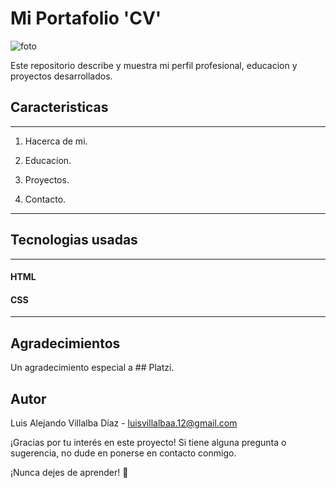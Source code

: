# Mi Portafolio 'CV'
<!-- markdownlint-disable MD001 MD005 MD025 MD029 MD045 MD033-->
<img src="" alt="foto"/>

Este repositorio describe y muestra mi perfil profesional, educacion y proyectos desarrollados.

## Caracteristicas

------

1. Hacerca de mi.

2. Educacion.

3. Proyectos.

4. Contacto.

------

## Tecnologias usadas

------

#### HTML

#### CSS

------

## Agradecimientos

Un agradecimiento especial a ## Platzi.

## Autor

Luis Alejando Villalba Díaz - <luisvillalbaa.12@gmail.com>

¡Gracias por tu interés en este proyecto! Si tiene alguna pregunta o sugerencia, no dude en ponerse en contacto conmigo.

¡Nunca dejes de aprender! 🚀

